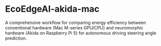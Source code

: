 # EcoEdgeAI-akida-mac
A comprehensive workflow for comparing energy efficiency between conventional hardware (Mac M-series GPU/CPU) and neuromorphic hardware (Akida on Raspberry Pi 5) for autonomous driving steering angle prediction.

